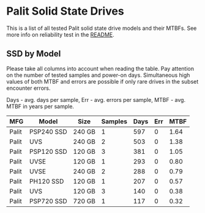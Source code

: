 Palit Solid State Drives
========================

This is a list of all tested Palit solid state drive models and their MTBFs. See
more info on reliability test in the [README](https://github.com/linuxhw/SMART).

SSD by Model
------------

Please take all columns into account when reading the table. Pay attention on the
number of tested samples and power-on days. Simultaneous high values of both MTBF
and errors are possible if only rare drives in the subset encounter errors.

Days - avg. days per sample,
Err  - avg. errors per sample,
MTBF - avg. MTBF in years per sample.

| MFG       | Model              | Size   | Samples | Days  | Err   | MTBF |
|-----------|--------------------|--------|---------|-------|-------|------|
| Palit     | PSP240 SSD         | 240 GB | 1       | 597   | 0     | 1.64   |
| Palit     | UVS                | 240 GB | 2       | 503   | 0     | 1.38   |
| Palit     | PSP120 SSD         | 120 GB | 3       | 381   | 0     | 1.05   |
| Palit     | UVSE               | 120 GB | 1       | 293   | 0     | 0.80   |
| Palit     | UVSE               | 240 GB | 2       | 288   | 0     | 0.79   |
| Palit     | PH120 SSD          | 120 GB | 1       | 207   | 0     | 0.57   |
| Palit     | UVS                | 120 GB | 3       | 140   | 0     | 0.38   |
| Palit     | PSP720 SSD         | 720 GB | 1       | 117   | 0     | 0.32   |
